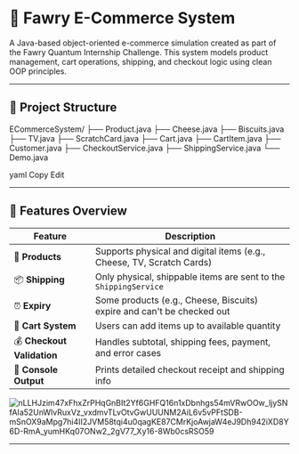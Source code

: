 # 🛒 Fawry E-Commerce System

A Java-based object-oriented e-commerce simulation created as part of the Fawry Quantum Internship Challenge. This system models product management, cart operations, shipping, and checkout logic using clean OOP principles.

---

## 📁 Project Structure
ECommerceSystem/
├── Product.java
├── Cheese.java
├── Biscuits.java
├── TV.java
├── ScratchCard.java
├── Cart.java
├── CartItem.java
├── Customer.java
├── CheckoutService.java
├── ShippingService.java
└── Demo.java

yaml
Copy
Edit

---

## 🧠 Features Overview

| Feature                          | Description |
|----------------------------------|-------------|
| 🧾 **Products**                  | Supports physical and digital items (e.g., Cheese, TV, Scratch Cards) |
| 📦 **Shipping**                 | Only physical, shippable items are sent to the `ShippingService` |
| ⏰ **Expiry**                   | Some products (e.g., Cheese, Biscuits) expire and can't be checked out |
| 🛒 **Cart System**              | Users can add items up to available quantity |
| 💰 **Checkout Validation**      | Handles subtotal, shipping fees, payment, and error cases |
| 📄 **Console Output**           | Prints detailed checkout receipt and shipping info |
![nLLHJzim47xFhxZrPHqGnBIt2Yf6GHFQ16n1xDbnhgs54mVRwOOw_ljySNfAIa52UnWlvRuxVz_vxdmvTLvOtvGwUUUNM2AiL6v5vPFtSDB-mSnOX9aMpg7hi4II2JVM58tqi4u0qagKE87CMrKjoAwjaW4eJ9Dh942iXD8Y6D-RmA_yumHKq07ONw2_2gV77_Xy16-8Wb0csRSO59](https://github.com/user-attachments/assets/9de2f246-688d-4d0c-b3bd-a5d6080c6584)

---
